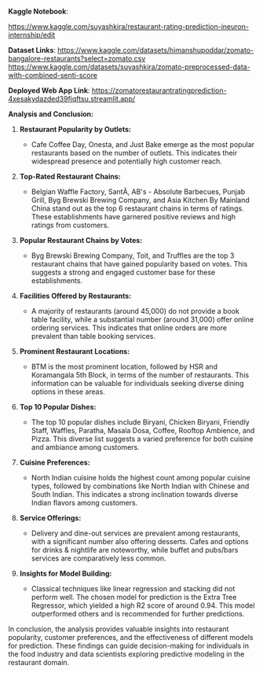 **Kaggle Notebook**:

https://www.kaggle.com/suyashkira/restaurant-rating-prediction-ineuron-internship/edit

**Dataset Links**:
https://www.kaggle.com/datasets/himanshupoddar/zomato-bangalore-restaurants?select=zomato.csv
https://www.kaggle.com/datasets/suyashkira/zomato-preprocessed-data-with-combined-senti-score

**Deployed Web App Link**:
https://zomatorestaurantratingprediction-4xesakydazded39fjqftsu.streamlit.app/


**Analysis and Conclusion:**

1. **Restaurant Popularity by Outlets:**
   - Cafe Coffee Day, Onesta, and Just Bake emerge as the most popular restaurants based on the number of outlets. This indicates their widespread presence and potentially high customer reach.

2. **Top-Rated Restaurant Chains:**
   - Belgian Waffle Factory, SantÃ, AB's - Absolute Barbecues, Punjab Grill, Byg Brewski Brewing Company, and Asia Kitchen By Mainland China stand out as the top 6 restaurant chains in terms of ratings. These establishments have garnered positive reviews and high ratings from customers.

3. **Popular Restaurant Chains by Votes:**
   - Byg Brewski Brewing Company, Toit, and Truffles are the top 3 restaurant chains that have gained popularity based on votes. This suggests a strong and engaged customer base for these establishments.

4. **Facilities Offered by Restaurants:**
   - A majority of restaurants (around 45,000) do not provide a book table facility, while a substantial number (around 31,000) offer online ordering services. This indicates that online orders are more prevalent than table booking services.

5. **Prominent Restaurant Locations:**
   - BTM is the most prominent location, followed by HSR and Koramangala 5th Block, in terms of the number of restaurants. This information can be valuable for individuals seeking diverse dining options in these areas.

6. **Top 10 Popular Dishes:**
   - The top 10 popular dishes include Biryani, Chicken Biryani, Friendly Staff, Waffles, Paratha, Masala Dosa, Coffee, Rooftop Ambience, and Pizza. This diverse list suggests a varied preference for both cuisine and ambiance among customers.

7. **Cuisine Preferences:**
   - North Indian cuisine holds the highest count among popular cuisine types, followed by combinations like North Indian with Chinese and South Indian. This indicates a strong inclination towards diverse Indian flavors among customers.

8. **Service Offerings:**
   - Delivery and dine-out services are prevalent among restaurants, with a significant number also offering desserts. Cafes and options for drinks & nightlife are noteworthy, while buffet and pubs/bars services are comparatively less common.

9. **Insights for Model Building:**
   - Classical techniques like linear regression and stacking did not perform well. The chosen model for prediction is the Extra Tree Regressor, which yielded a high R2 score of around 0.94. This model outperformed others and is recommended for further predictions.

In conclusion, the analysis provides valuable insights into restaurant popularity, customer preferences, and the effectiveness of different models for prediction. These findings can guide decision-making for individuals in the food industry and data scientists exploring predictive modeling in the restaurant domain.
